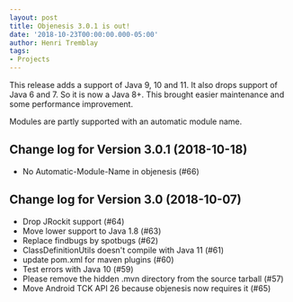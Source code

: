 ```yaml
---
layout: post
title: Objenesis 3.0.1 is out!
date: '2018-10-23T00:00:00.000-05:00'
author: Henri Tremblay
tags:
- Projects
---
```


This release adds a support of Java 9, 10 and 11. It also drops support of Java 6 and 7. So it is now a Java 8+. This
brought easier maintenance and some performance improvement.

Modules are partly supported with an automatic module name.

Change log for Version 3.0.1 (2018-10-18)
-----------------------------------------

* No Automatic-Module-Name in objenesis (#66)

Change log for Version 3.0 (2018-10-07)
-----------------------------------------

* Drop JRockit support (#64)
* Move lower support to Java 1.8 (#63)
* Replace findbugs by spotbugs (#62)
* ClassDefinitionUtils doesn't compile with Java 11 (#61)
* update pom.xml for maven plugins (#60)
* Test errors with Java 10 (#59)
* Please remove the hidden .mvn directory from the source tarball (#57)
* Move Android TCK API 26 because objenesis now requires it (#65)
